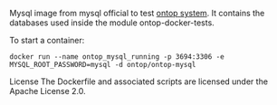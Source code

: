 Mysql image from mysql official to test [ontop system](https://github.com/ontop/ontop). It contains the databases used inside the module ontop-docker-tests.

To start a container:
```
docker run --name ontop_mysql_running -p 3694:3306 -e MYSQL_ROOT_PASSWORD=mysql -d ontop/ontop-mysql

```
License
The Dockerfile and associated scripts are licensed under the Apache License 2.0. 